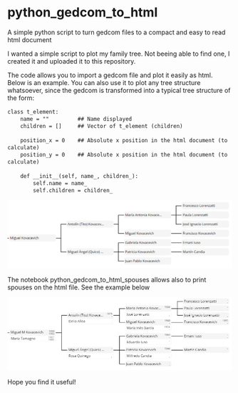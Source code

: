 # python_gedcom_to_html
A simple python script to turn gedcom files to a compact and easy to read html document

I wanted a simple script to plot my family tree. Not beeing able to find one, I created it and uploaded it to this repository.

The code allows you to import a gedcom file and plot it easily as html. Below is an example. You can also use it to plot any tree structure whatsoever, since the gedcom is transformed into a typical tree structure of the form:

```
class t_element:
    name = ""         ## Name displayed
    children = []     ## Vector of t_element (children)
    
    position_x = 0    ## Absolute x position in the html document (to calculate)
    position_y = 0    ## Absolute x position in the html document (to calculate)
   
    def __init__(self, name_, children_):
        self.name = name_
        self.children = children_
```

![sample](https://raw.githubusercontent.com/frankovacevich/python_gedcom_to_html/master/tree_sample.png)

The notebook python_gedcom_to_html_spouses allows also to print spouses on the html file. See the example below

![sample](https://raw.githubusercontent.com/frankovacevich/python_gedcom_to_html/master/tree_sample_2.PNG)

Hope you find it useful!
